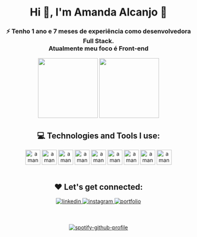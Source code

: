 <h1 align="center">Hi 👋, I'm Amanda Alcanjo 👩 </h1>
<h3 align="center">⚡ Tenho 1 ano e 7 meses de experiência como desenvolvedora Full Stack.<br>
Atualmente meu foco é Front-end</h3>

<div align="center">

 <img height="160em" src="https://github-readme-stats.vercel.app/api?username=amandalcanjo&show_icons=true&theme=dracula"/>
  <img height="160em" src="https://github-readme-stats.vercel.app/api/top-langs/?username=amandalcanjo&layout=compact&theme=dracula"/>
</div>

<h2 align="center">💻 Technologies and Tools I use:</h2>

<div align="center">

<img align="center" alt="amanda-html" height="40" widht="40" src="https://cdn.jsdelivr.net/gh/devicons/devicon/icons/html5/html5-original-wordmark.svg"/>
<img align="center" alt="amanda-html" height="40" widht="40" src="https://cdn.jsdelivr.net/gh/devicons/devicon/icons/css3/css3-original-wordmark.svg"/>
<img align="center" alt="amanda-html" height="40" widht="40" src="https://cdn.jsdelivr.net/gh/devicons/devicon/icons/javascript/javascript-original.svg"/>
<img align="center" alt="amanda-html" height="40" widht="40" src="https://cdn.jsdelivr.net/gh/devicons/devicon/icons/typescript/typescript-original.svg"/>
<img align="center" alt="amanda-html" height="40" widht="40" src="https://cdn.jsdelivr.net/gh/devicons/devicon/icons/vuejs/vuejs-original-wordmark.svg"/>
<img align="center" alt="amanda-html" height="40" widht="40" src="https://cdn.jsdelivr.net/gh/devicons/devicon/icons/angularjs/angularjs-original.svg"/>
<img align="center" alt="amanda-html" height="40" widht="40" src="https://cdn.jsdelivr.net/gh/devicons/devicon/icons/react/react-original-wordmark.svg"/>
<img align="center" alt="amanda-html" height="40" widht="40" src="https://cdn.jsdelivr.net/gh/devicons/devicon/icons/nodejs/nodejs-original.svg"/>
<img align="center" alt="amanda-html" height="40" widht="40" src="https://cdn.jsdelivr.net/gh/devicons/devicon/icons/mongodb/mongodb-original-wordmark.svg"/>

<br>
 
 
 <br>
<h2 align="center">❤️ Let's get connected:</h2>
<div align="center">

<a href="https://linkedin.com/in/amanda-alcanjo" target="_blank">
<img src=https://img.shields.io/badge/linkedin-%231E77B5.svg?&style=for-the-badge&logo=linkedin&logoColor=white alt=linkedin style="margin-bottom: 5px;" />
</a>
<a href="https://instagram.com/amandalcanjo" target="_blank">
<img src=https://img.shields.io/badge/Instagram-E4405F?style=for-the-badge&logo=instagram&logoColor=white alt=instagram style="margin-bottom: 5px;" />
</a>  
 <a href="https://alcanjo-portfolio.netlify.app/" target="_blank">
<img src=https://img.shields.io/badge/Portfolio-E44C30?style=for-the-badge&logo=git&logoColor=white alt=portfolio style="margin-bottom: 5px;" />
</a> 
</div> 
 
 <br>
 
 
 <br>

[![spotify-github-profile](https://spotify-github-profile.vercel.app/api/view?uid=22t7vam6lpszicekssv4wqmti&cover_image=true&theme=default)](https://github.com/amandalcanjo)
</div>

